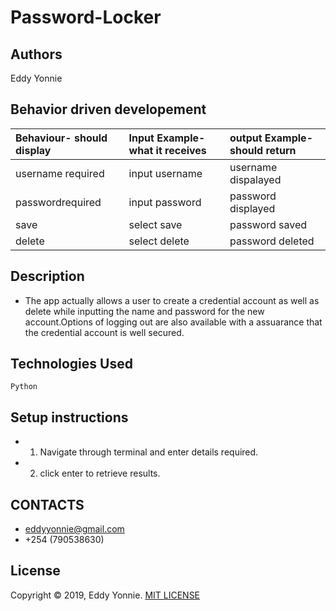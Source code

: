 # Password-Locker
## Authors
Eddy Yonnie 

## Behavior driven developement
| Behaviour- should display   | Input Example-what it receives|output Example-should return| 
| :---------------------------| :--------------------------   |:-------------------------- |
| username required           | input username                | username dispalayed        |
| passwordrequired            |  input password               | password displayed         |   
| save                        | select save                   | password saved             |
|  delete                     | select delete                 | password deleted           |

## Description
* The app actually allows a user to create a credential account as well as delete while inputting the name and password for the new account.Options of logging out are also available with a  assuarance that the credential account is well secured.

## Technologies Used
    Python
## Setup instructions
    
   * 1. Navigate through terminal and enter details required.
  *  2. click enter to retrieve results.  

## CONTACTS
 * eddyyonnie@gmail.com
 * +254 (790538630)

## License
Copyright © 2019, Eddy Yonnie. [MIT LICENSE](LICENSE)